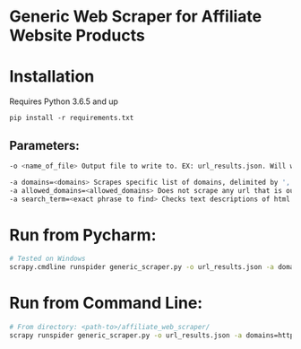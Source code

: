 # Generic Web Scraper for Affiliate Website Products

# Installation
Requires Python 3.6.5 and up
```shell script
pip install -r requirements.txt
```

## Parameters:
```bash
-o <name_of_file> Output file to write to. EX: url_results.json. Will write it to <path-to>/affiliate_web_scraper/affiliate_web_scraper/spiders/<name_of_file>

-a domains=<domains> Scrapes specific list of domains, delimited by ',' (comma)
-a allowed_domains=<allowed_domains> Does not scrape any url that is outside these allowed domains, delimited by ','
-a search_term=<exact phrase to find> Checks text descriptions of html page for this term
```

# Run from Pycharm:
```bash
# Tested on Windows
scrapy.cmdline runspider generic_scraper.py -o url_results.json -a domains=https://thewirecutter.com/,https://appliancebuyersguide.com -a allowed_domains=thewirecutter.com,appliancebuyersguide.com -a search_term=SHEM63W55N
```


# Run from Command Line:
```bash
# From directory: <path-to>/affiliate_web_scraper/
scrapy runspider generic_scraper.py -o url_results.json -a domains=https://thewirecutter.com/,https://appliancebuyersguide.com -a allowed_domains=thewirecutter.com,appliancebuyersguide.com -a search_term=SHEM63W55N
```